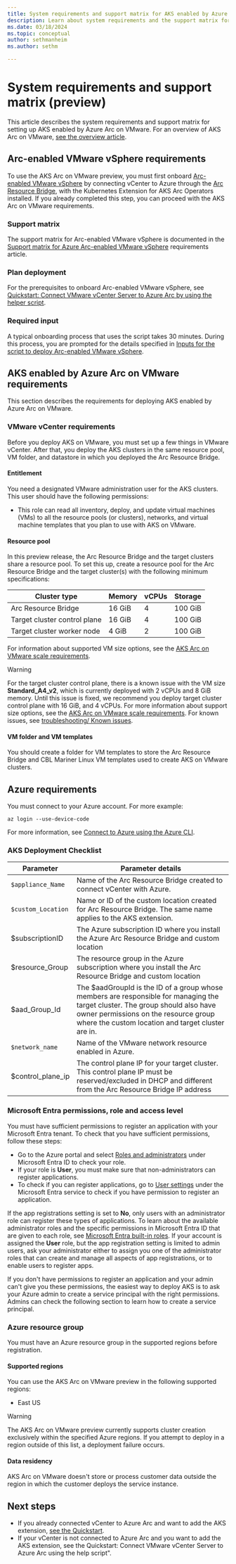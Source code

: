 ```yaml
---
title: System requirements and support matrix for AKS enabled by Azure Arc on VMware (preview)
description: Learn about system requirements and the support matrix for AKS enabled by Azure Arc on VMware.
ms.date: 03/18/2024
ms.topic: conceptual
author: sethmanheim
ms.author: sethm 

---
```


# System requirements and support matrix (preview)

This article describes the system requirements and support matrix for setting up AKS enabled by Azure Arc on VMware. For an overview of AKS Arc on VMware, [see the overview article](aks-vmware-overview.md).

## Arc-enabled VMware vSphere requirements

To use the AKS Arc on VMware preview, you must first onboard [Arc-enabled VMware vSphere](/azure/azure-arc/vmware-vsphere/overview) by connecting vCenter to Azure through the [Arc Resource Bridge](/azure/azure-arc/resource-bridge/overview), with the Kubernetes Extension for AKS Arc Operators installed. If you already completed this step, you can proceed with the AKS Arc on VMware requirements.

### Support matrix

The support matrix for Arc-enabled VMware vSphere is documented in the [Support matrix for Azure Arc-enabled VMware vSphere](/azure/azure-arc/vmware-vsphere/support-matrix-for-arc-enabled-vmware-vsphere) requirements article.

### Plan deployment

For the prerequisites to onboard Arc-enabled VMware vSphere, see [Quickstart: Connect VMware vCenter Server to Azure Arc by using the helper script](/azure/azure-arc/vmware-vsphere/quick-start-connect-vcenter-to-arc-using-script).

### Required input

A typical onboarding process that uses the script takes 30 minutes. During this process, you are prompted for the details specified in [Inputs for the script to deploy Arc-enabled VMware vSphere](/azure/azure-arc/vmware-vsphere/quick-start-connect-vcenter-to-arc-using-script#inputs-for-the-script).

## AKS enabled by Azure Arc on VMware requirements

This section describes the requirements for deploying AKS enabled by Azure Arc on VMware.

### VMware vCenter requirements

Before you deploy AKS on VMware, you must set up a few things in VMware vCenter. After that, you deploy the AKS clusters in the same resource pool, VM folder, and datastore in which you deployed the Arc Resource Bridge.

#### Entitlement

You need a designated VMware administration user for the AKS clusters. This user should have the following permissions:

- This role can read all inventory, deploy, and update virtual machines (VMs) to all the resource pools (or clusters), networks, and virtual machine templates that you plan to use with AKS on VMware.

#### Resource pool

In this preview release, the Arc Resource Bridge and the target clusters share a resource pool. To set this up, create a resource pool for the Arc Resource Bridge and the target cluster(s) with the following minimum specifications:

| Cluster type                  | Memory  | vCPUs | Storage  |
|-------------------------------|---------|-------|----------|
| Arc Resource Bridge           | 16 GiB  | 4     | 100 GiB  |
| Target cluster control plane  | 16 GiB  | 4     | 100 GiB  |
| Target cluster worker node    | 4  GiB  | 2     | 100 GiB  |

For information about supported VM size options, see the [AKS Arc on VMware scale requirements](aks-vmware-scale-requirements.md).

> [!WARNING]
> For the target cluster control plane, there is a known issue with the VM size **Standard_A4_v2**, which is currently deployed with 2 vCPUs and 8 GiB memory. Until this issue is fixed, we recommend you deploy target cluster control plane with 16 GiB, and 4 vCPUs. For more information about support size options, see the [AKS Arc on VMware scale requirements](aks-vmware-scale-requirements.md). For known issues, see [troubleshooting/ Known issues](aks-vmware-known-issues.md).

#### VM folder and VM templates

You should create a folder for VM templates to store the Arc Resource Bridge and CBL Mariner Linux VM templates used to create AKS on VMware clusters.

## Azure requirements

You must connect to your Azure account. For more example:

```azurecli  
az login --use-device-code
```

For more information, see [Connect to Azure using the Azure CLI](/cli/azure/authenticate-azure-cli-interactively).

### AKS Deployment Checklist

| Parameter                     | Parameter details  |
|-------------------------------|--------------------|
| `$appliance_Name`               | Name of the Arc Resource Bridge created to connect vCenter with Azure.  | 
| `$custom_Location`              | Name or ID of the custom location created for Arc Resource Bridge. The same name applies to the AKS extension.  | 
| $subscriptionID               | The Azure subscription ID where you install the Azure Arc Resource Bridge and custom location  | 
| $resource_Group               | The resource group in the Azure subscription where you install the Arc Resource Bridge and custom location  | 
| $aad_Group_Id                 | The $aadGroupId is the ID of a group whose members are responsible for managing the target cluster. The group should also have owner permissions on the resource group where the custom location and target cluster are in.  | 
| `$network_name`                 | Name of the VMware network resource enabled in Azure.  | 
| $control_plane_ip             | The control plane IP for your target cluster. This control plane IP must be reserved/excluded in DHCP and different from the Arc Resource Bridge IP address  | 


### Microsoft Entra permissions, role and access level

You must have sufficient permissions to register an application with your Microsoft Entra tenant. To check that you have sufficient permissions, follow these steps:

- Go to the Azure portal and select [Roles and administrators](https://portal.azure.com/#blade/Microsoft_AAD_IAM/ActiveDirectoryMenuBlade/RolesAndAdministrators) under Microsoft Entra ID to check your role.
- If your role is **User**, you must make sure that non-administrators can register applications.
- To check if you can register applications, go to [User settings](https://portal.azure.com/#blade/Microsoft_AAD_IAM/ActiveDirectoryMenuBlade/UserSettings) under the Microsoft Entra service to check if you have permission to register an application.

If the app registrations setting is set to **No**, only users with an administrator role can register these types of applications. To learn about the available administrator roles and the specific permissions in Microsoft Entra ID that are given to each role, see [Microsoft Entra built-in roles](/azure/active-directory/roles/permissions-reference#all-roles). If your account is assigned the **User** role, but the app registration setting is limited to admin users, ask your administrator either to assign you one of the administrator roles that can create and manage all aspects of app registrations, or to enable users to register apps.

If you don't have permissions to register an application and your admin can't give you these permissions, the easiest way to deploy AKS is to ask your Azure admin to create a service principal with the right permissions. Admins can check the following section to learn how to create a service principal.

### Azure resource group

You must have an Azure resource group in the supported regions before registration.

#### Supported regions

You can use the AKS Arc on VMware preview in the following supported regions:
- East US


> [!WARNING]
> The AKS Arc on VMware preview currently supports cluster creation exclusively within the specified Azure regions. If you attempt to deploy in a region outside of this list, a deployment failure occurs.

#### Data residency

AKS Arc on VMware doesn't store or process customer data outside the region in which the customer deploys the service instance.



## Next steps

- If you already connected vCenter to Azure Arc and want to add the AKS extension, [see the Quickstart](aks-vmware-quickstart-deploy.md).
- If your vCenter is not connected to Azure Arc and you want to add the AKS extension, see the Quickstart: Connect VMware vCenter Server to Azure Arc using the help script".

